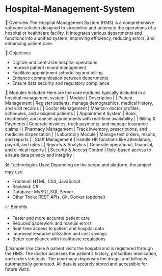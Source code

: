 # Hospital-Management-System
📌 Overview
The Hospital Management System (HMS) is a comprehensive software solution designed to streamline and automate the operations of a hospital or healthcare facility. It integrates various departments and functions into a unified system, improving efficiency, reducing errors, and enhancing patient care.

🎯 Objectives
- Digitize and centralize hospital operations
- Improve patient record management
- Facilitate appointment scheduling and billing
- Enhance communication between departments
- Ensure data security and regulatory compliance

🧩 Modules Included
Here are the core modules typically included in a hospital management system:
| Module | Description | 
| Patient Management | Register patients, manage demographics, medical history, and visit records | 
| Doctor Management | Maintain doctor profiles, schedules, and assigned patients | 
| Appointment System | Book, reschedule, and cancel appointments with real-time availability | 
| Billing & Payments | Generate invoices, track payments, and manage insurance claims | 
| Pharmacy Management | Track inventory, prescriptions, and medicine dispensation | 
| Laboratory Module | Manage test orders, results, and reports | 
| Staff Management | Handle HR functions like attendance, payroll, and roles | 
| Reports & Analytics | Generate operational, financial, and clinical reports | 
| Security & Access Control | Role-based access to ensure data privacy and integrity | 

🛠️ Technologies Used
Depending on the scope and platform, the project may use:
- Frontend: HTML, CSS, JavaScript
- Backend: C#
- Database: MySQL,SQL Server
- Other Tools: REST APIs, Git, Docker (optional)
  
📈 Benefits
- Faster and more accurate patient care
- Reduced paperwork and manual errors
- Real-time access to patient and hospital data
- Improved resource utilization and cost savings
- Better compliance with healthcare regulations
  
🧪 Sample Use Case
A patient visits the hospital and is registered through the HMS. The doctor accesses the patient’s history, prescribes medication, and orders lab tests. The pharmacy dispenses the drugs, and billing is automatically generated. All data is securely stored and accessible for future visits.





